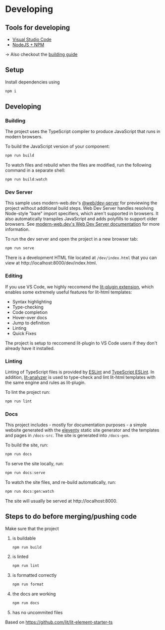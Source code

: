 # Developing
## Tools for developing
* [Visual Studio Code](https://code.visualstudio.com/)
* [NodeJS + NPM](https://nodejs.org/en/download/)

→ Also checkout the [building guide](Building.md)


## Setup
Install dependencies using
```bash
npm i
```

## Developing

### Building
The project uses the TypeScript compiler to produce JavaScript that runs in modern browsers.

To build the JavaScript version of your component:
```bash
npm run build
```

To watch files and rebuild when the files are modified, run the following command in a separate shell:
```bash
npm run build:watch
```

### Dev Server

This sample uses modern-web.dev's [@web/dev-server](https://www.npmjs.com/package/@web/dev-server) for previewing the project without additional build steps. Web Dev Server handles resolving Node-style "bare" import specifiers, which aren't supported in browsers. It also automatically transpiles JavaScript and adds polyfills to support older browsers. See [modern-web.dev's Web Dev Server documentation](https://modern-web.dev/docs/dev-server/overview/) for more information.

To run the dev server and open the project in a new browser tab:

```bash
npm run serve
```

There is a development HTML file located at `/dev/index.html` that you can view at http://localhost:8000/dev/index.html.

### Editing

If you use VS Code, we highly reccomend the [lit-plugin extension](https://marketplace.visualstudio.com/items?itemName=runem.lit-plugin), which enables some extremely useful features for lit-html templates:

- Syntax highlighting
- Type-checking
- Code completion
- Hover-over docs
- Jump to definition
- Linting
- Quick Fixes

The project is setup to reccomend lit-plugin to VS Code users if they don't already have it installed.

### Linting

Linting of TypeScript files is provided by [ESLint](eslint.org) and [TypeScript ESLint](https://github.com/typescript-eslint/typescript-eslint). In addition, [lit-analyzer](https://www.npmjs.com/package/lit-analyzer) is used to type-check and lint lit-html templates with the same engine and rules as lit-plugin.

To lint the project run:

```bash
npm run lint
```

### Docs
This project includes - mostly for documentation purposes -  a simple website generated with the [eleventy](11ty.dev) static site generator and the templates and pages in `/docs-src`. The site is generated into `/docs-gen`.

To build the site, run:

```bash
npm run docs
```

To serve the site locally, run:

```bash
npm run docs:serve
```

To watch the site files, and re-build automatically, run:

```bash
npm run docs:gen:watch
```

The site will usually be served at http://localhost:8000.


## Steps to do before merging/pushing code
Make sure that the project
1. is buildable
    ```bash
    npm run build
    ```
2. is linted 
    ```bash
    npm run lint
    ```
3. is formatted correctly
    ```bash
    npm run format
    ```
4. the docs are working
    ```bash
    npm run docs
    ```
5. has no uncommited files

Based on https://github.com/lit/lit-element-starter-ts
